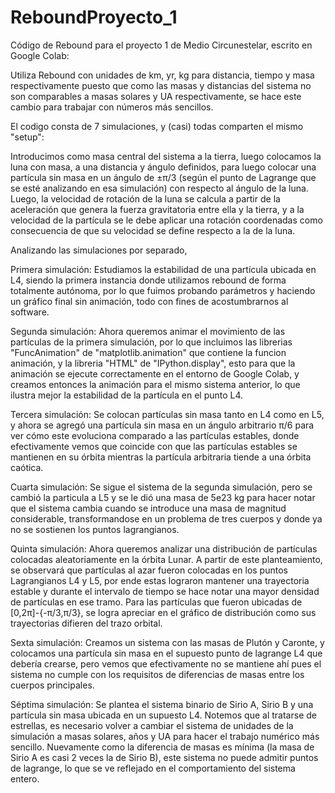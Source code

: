 # ReboundProyecto_1
Código de Rebound para el proyecto 1 de Medio Circunestelar, escrito en Google Colab:

Utiliza Rebound con unidades de km, yr, kg para distancia, tiempo y masa respectivamente puesto que como las masas y distancias del sistema no son comparables a masas solares y UA respectivamente, se hace este cambio para trabajar con números más sencillos.  

El codigo consta de 7 simulaciones, y (casi) todas comparten el mismo "setup":

Introducimos como masa central del sistema a la tierra, luego colocamos la luna con masa, a una distancia y ángulo definidos, para luego colocar una partícula sin masa en un ángulo de ±π/3 (según el punto de Lagrange que se esté analizando en esa simulación) con respecto al ángulo de la luna. Luego, la velocidad de rotación de la luna se calcula a partir de la aceleración que genera la fuerza gravitatoria entre ella y la tierra, y a la velocidad de la partícula se le debe aplicar una rotación coordenadas como consecuencia de que su velocidad se define respecto a la de la luna.

Analizando las simulaciones por separado,

Primera simulación:
Estudiamos la estabilidad de una partícula ubicada en L4, siendo la primera instancia donde utilizamos rebound de forma totalmente autónoma, por lo que fuimos probando parámetros y haciendo un gráfico final sin animación, todo con fines de acostumbrarnos al software.

Segunda simulación:
Ahora queremos animar el movimiento de las partículas de la primera simulación, por lo que incluimos las librerias "FuncAnimation" de "matplotlib.animation" que contiene la funcion animación, y la libreria "HTML" de "IPython.display", esto para que la animación se ejecute correctamente en el entorno de Google Colab, y creamos entonces la animación para el mismo sistema anterior, lo que ilustra mejor la estabilidad de la partícula en el punto L4.

Tercera simulación:
Se colocan partículas sin masa tanto en L4 como en L5, y ahora se agregó una partícula sin masa en un ángulo arbitrario π/6 para ver cómo este evoluciona comparado a las partículas estables, donde efectivamente vemos que coincide con que las partículas estables se mantienen en su órbita mientras la partícula arbitraria tiende a una órbita caótica.

Cuarta simulación:
Se sigue el sistema de la segunda simulación, pero se cambió la particula a L5 y se le dió una masa de 5e23 kg para hacer notar que el sistema cambia cuando se introduce una masa de magnitud considerable, transformandose en un problema de tres cuerpos y donde ya no se sostienen los puntos lagrangianos.

Quinta simulación:
Ahora queremos analizar una distribución de partículas colocadas aleatoriamente en la órbita Lunar. A partir de este planteamiento, se observará que partículas al azar fueron colocadas en los puntos Lagrangianos L4 y L5, por ende estas lograron mantener una trayectoria estable y durante el intervalo de tiempo se hace notar una mayor densidad de partículas en ese tramo. Para las partículas que fueron ubicadas de [0,2π]-{-π/3,π/3}, se logra apreciar en el gráfico de distribución como sus trayectorias difieren del trazo orbital.

Sexta simulación:
Creamos un sistema con las masas de Plutón y Caronte, y colocamos una partícula sin masa en el supuesto punto de lagrange L4 que debería crearse, pero vemos que efectivamente no se mantiene ahí pues el sistema no cumple con los requisitos de diferencias de masas entre los cuerpos principales.

Séptima simulación:
Se plantea el sistema binario de Sirio A, Sirio B y una partícula sin masa ubicada en un supuesto L4. Notemos que al tratarse de estrellas, es necesario volver a cambiar el sistema de unidades de la simulación a masas solares, años y UA para hacer el trabajo numérico más sencillo. Nuevamente como la diferencia de masas es mínima (la masa de Sirio A es casi 2 veces la de Sirio B), este sistema no puede admitir puntos de lagrange, lo que se ve reflejado en el comportamiento del sistema entero.

